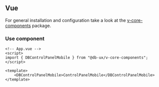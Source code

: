 ## Vue

For general installation and configuration take a look at the [v-core-components](https://www.npmjs.com/package/@db-ux/v-core-components) package.

### Use component

```vue App.vue
<!-- App.vue -->
<script>
import { DBControlPanelMobile } from "@db-ux/v-core-components";
</script>

<template>
	<DBControlPanelMobile>ControlPanelMobile</DBControlPanelMobile>
</template>
```

